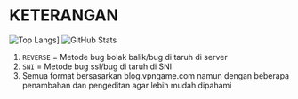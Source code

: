 # KETERANGAN
![Top Langs](https://github-readme-stats.vercel.app/api/top-langs/?username=GboyGud&layout=donut)]
![GitHub Stats](https://github-readme-stats.vercel.app/api?username=GboyGud&show_icons=true&include_all_commits=true)


1. `REVERSE` = Metode bug bolak balik/bug di taruh di server
2. `SNI` = Metode bug ssl/bug di taruh di SNI
3. Semua format bersasarkan blog.vpngame.com namun dengan beberapa penambahan dan pengeditan agar lebih mudah dipahami
